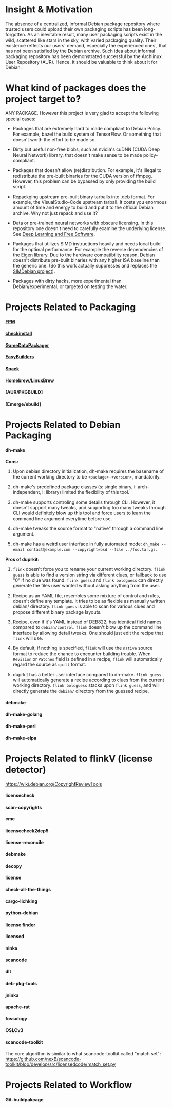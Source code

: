 # Insight & Motivation

The absence of a centralized, informal Debian package repository where
trusted users could upload their own packaging scripts has been
long-forgotten. As an inevitable result, many user packaging scripts
exist in the wild, scattered like stars in the sky, with varied
packaging quality. Their existence reflects our users' demand,
especially the experienced ones', that has not been satisfied by the
Debian archive. Such idea about informal packaging repository has been
demonstrated successful by the Archlinux User Repository (AUR). Hence,
it should be valuable to think about it for Debian.

# What kind of packages does the project target to?

ANY PACKAGE. However this project is very glad to accept the following special cases:

* Packages that are extremely hard to made compliant to Debian Policy. For
example, bazel the build system of TensorFlow. Or something that doesn't
worth the effort to be made so.

* Dirty but useful non-free blobs, such as nvidia's cuDNN (CUDA Deep
Neural Network) library, that doesn't make sense to be made policy-compliant.

* Packages that doesn't allow (re)distribution. For example, it's illegal
to redistribute the pre-built binaries for the CUDA version of ffmpeg.
However, this problem can be bypassed by only providing the build script.

* Repackging upstream pre-built binary tarballs into .deb format. For example,
the VisualStudio-Code upstream tarball. It costs you enormous amount of
time and energy to build and put it to the official Debian archive. Why not
just repack and use it?

* Data or pre-trained neural networks with obscure licensing. In this
repository one doesn't need to carefully examine the underlying license.
See [Deep Learning and Free Software](https://lwn.net/Articles/760142/).

* Packages that utilizes SIMD instructions heavily and needs local build for
the optimal performance. For example the reverse dependencies of the Eigen
library. Due to the hardware compatibility reason, Debian doesn't distribute
pre-built binaries with any higher ISA baseline than the generic one.  (So this
work actually suppresses and replaces the [SIMDebian
project](https://github.com/SIMDebian/SIMDebian)).

* Packages with dirty hacks, more experimental than Debian/experimental,
or targeted on testing the water.

# Projects Related to Packaging

#### [FPM](https://github.com/jordansissel/fpm)

#### [checkinstall](http://checkinstall.izto.org/)

#### [GameDataPackager](https://wiki.debian.org/Games/GameDataPackager)

#### [EasyBuilders](https://github.com/easybuilders)

#### [Spack](https://github.com/spack)

#### [Homebrew/LinuxBrew](https://github.com/Homebrew/brew)

#### [AUR/PKGBUILD]

#### [Emerge/ebuild]

# Projects Related to Debian Packaging

#### dh-make

**Cons:**

1. Upon debian directory initialization, dh-make requires the basename of
the current working directory to be `<package>-<version>`, mandatorily.

2. dh-make's predefined package classes (s: single binary,
i: arch-independent, l: library) limited the flexibility of this tool.

3. dh-make supports controling some details through CLI. However, it doesn't
support many tweaks, and supporting too many tweaks through CLI would
definitely blow up this tool and force users to learn the command line
argument everytime before use.

4. dh-make tweaks the source format to "native" through a command line argument.

5. dh-make has a weird user interface in fully automated mode: `dh_make --email contact@example.com --copyright=bsd --file ../foo.tar.gz`.

**Pros of duprkit:**

1. `flink` doesn't force you to rename your current working directory. `flink
guess` is able to find a version string via different clues, or fallback to
use "0" if no clue was found. `flink guess` and `flink boldguess` can directly
generate the files user wanted without asking anything from the user.

2. Recipe as an YAML file, resembles some mixture of control and rules, doesn't
define any template. It tries to be as flexible as manually written debian/
directory. `flink guess` is able to scan for various clues and propose
different binary package layouts.

3. Recipe, even if it's YAML instead of DEB822, has identical field names
compared to `debian/control`. `flink` doesn't blow up the command line
interface by allowing detail tweaks. One should just edit the recipe that
`flink` will use.

4. By default, if nothing is specified, `flink` will use the `native` source
format to reduce the chance to encounter building trouble. When `Revision` or
`Patches` field is defined in a recipe, `flink` will automatically regard the
source as `quilt` format.

5. duprkit has a better user interface compared to dh-make. `flink guess` will
automatically generate a recipe according to clues from the current working
directory. `flink boldguess` stacks upon `flink guess`, and will directly
generate the `debian/` directory from the guessed recipe.

#### debmake

#### dh-make-golang

#### dh-make-perl

#### dh-make-elpa

# Projects Related to flinkV (license detector)

https://wiki.debian.org/CopyrightReviewTools

#### licensecheck

#### scan-copyrights

#### cme

#### licensecheck2dep5

#### license-reconcile

#### debmake

#### decopy

#### license

#### check-all-the-things

#### cargo-lichking

#### python-debian

#### license finder

#### licensed

#### ninka

#### scancode

#### dlt

#### deb-pkg-tools

#### jninka

#### apache-rat

#### fossology

#### OSLCv3

#### scancode-toolkit

The core algorithm is similar to what scancode-toolkit called "match set":
https://github.com/nexB/scancode-toolkit/blob/develop/src/licensedcode/match_set.py

# Projects Related to Workflow

#### Git-buildpakcage
